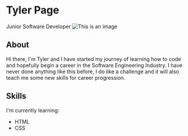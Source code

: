 # Tyler Page
Junior Software Developer
![This is an image](https://www.instagram.com/p/CoHIM-lNm5Y/)
## About
Hi there, I'm Tyler and I have started my journey of learning how to code and hopefully begin a career in the Software Engineering Industry. I have never done anything like this before, I do like a challenge and it will also teach me some new skills for career progression. 

## Skills
I'm currently learning: 

- HTML
- CSS
